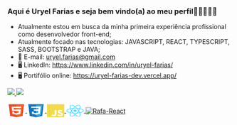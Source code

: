 ### Aqui é Uryel Farias e seja bem vindo(a) ao meu perfil👋🏻👨🏻‍💻

- Atualmente estou em busca da minha primeira experiência profissional como desenvolvedor front-end; 
- Atualmente focado nas tecnologias: JAVASCRIPT, REACT, TYPESCRIPT, SASS, BOOTSTRAP e JAVA;
- 📧 E-mail: uryel.farias@gmail.com 
- ️🖥 LinkedIn: https://www.linkedin.com/in/uryel-farias/
- ️🖥 Portifólio online: https://uryel-farias-dev.vercel.app/


<a href="https://github.com/uryel-farias">
  <img height="180em" src="https://github-readme-stats.vercel.app/api?username=uryel-farias&show_icons=true&theme=dracula&include_all_commits=true&count_private=true"/>
  <img height="180em" src="https://github-readme-stats.vercel.app/api/top-langs/?username=uryel-farias&layout=compact&langs_count=7&theme=dracula"/>

 </div>
<div style="display: inline_block"><br>
  <img align="center" alt="Rafa-HTML" height="30" width="40" src="https://raw.githubusercontent.com/devicons/devicon/master/icons/html5/html5-original.svg">
  <img align="center" alt="Rafa-CSS" height="30" width="40" src="https://raw.githubusercontent.com/devicons/devicon/master/icons/css3/css3-original.svg">
  <img align="center" alt="Rafa-Js" height="30" width="40" src="https://raw.githubusercontent.com/devicons/devicon/master/icons/javascript/javascript-plain.svg">
  <img align="center" alt="Rafa-React" height="30" width="40" src="https://raw.githubusercontent.com/devicons/devicon/master/icons/react/react-original.svg">
  <img align="center" alt="Rafa-React" height="30" width="40" src="https://raw.githubusercontent.com/devicons/devicon/master/icons/react/java.svg">
   
</div>
